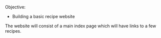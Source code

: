 Objective:

- Building a basic recipe website

The website will consist of a main index page which will have links to a few recipes.
